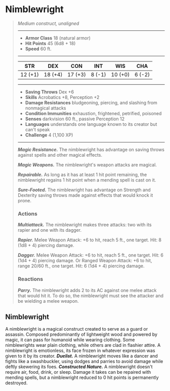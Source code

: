 # Nimblewright
>*Medium construct, unaligned*
>___
>- **Armor Class** 18 (natural armor)
>- **Hit Points** 45 (6d8 + 18)
>- **Speed** 60 ft.
>___
>|STR|DEX|CON|INT|WIS|CHA|
>|:---:|:---:|:---:|:---:|:---:|:---:|
>|12 (+1)|18 (+4)|17 (+3)|8 (-1)|10 (+0)|6 (-2)|
>___
>- **Saving Throws** Dex +6
>- **Skills** Acrobatics +8, Perception +2
>- **Damage Resistances** bludgeoning, piercing, and slashing from nonmagical attacks
>- **Condition Immunities** exhaustion, frightened, petrified, poisoned
>- **Senses** darkvision 60 ft., passive Perception 12
>- **Languages** understands one language known to its creator but can't speak
>- **Challenge** 4 (1,100 XP)
>___
>***Magic Resistance.*** The nimblewright has advantage on saving throws against spells and other magical effects.  
>
>***Magic Weapons.*** The nimblewright's weapon attacks are magical.  
>
>***Repairable.*** As long as it has at least 1 hit point remaining, the nimblewright regains 1 hit point when a mending spell is cast on it.  
>
>***Sure-Footed.*** The nimblewright has advantage on Strength and Dexterity saving throws made against effects that would knock it prone.  
>
>### Actions
>***Multiattack.*** The nimblewright makes three attacks: two with its rapier and one with its dagger.  
>
>***Rapier.*** Melee Weapon Attack: +6 to hit, reach 5 ft., one target. Hit: 8 (1d8 + 4) piercing damage.  
>
>***Dagger.*** Melee Weapon Attack: +6 to hit, reach 5 ft., one target. Hit: 6 (1d4 + 4) piercing damage. Or Ranged Weapon Attack: +6 to hit, range 20/60 ft., one target. Hit: 6 (1d4 + 4) piercing damage.  
>
>### Reactions
>***Parry.*** The nimblewright adds 2 to its AC against one melee attack that would hit it. To do so, the nimblewright must see the attacker and be wielding a melee weapon.
## Nimblewright
A nimblewright is a magical construct created to serve as a guard or assassin. Composed predominantly of lightweight wood and powered by magic, it can pass for humanoid while wearing clothing. Some nimblewrights wear plain clothing, while others are clad in flashier attire. A nimblewright is emotionless, its face frozen in whatever expression was given to it by its creator.
***Duelist.*** A nimblewright moves like a dancer and fights like a swashbuckler, using dodges and parries to avoid damage while deftly skewering its foes.
***Constructed Nature.*** A nimblewright doesn't require air, food, drink, or sleep. Damage it takes can be repaired with mending spells, but a nimblewright reduced to 0 hit points is permanently destroyed.